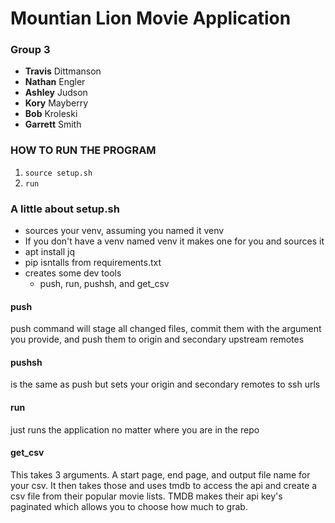 # Mountian Lion Movie Application

### Group 3
*  **Travis** Dittmanson
*  **Nathan** Engler
*  **Ashley** Judson 
*  **Kory** Mayberry 
*  **Bob** Kroleski
*  **Garrett** Smith

### HOW TO RUN THE PROGRAM
1. `source setup.sh`
2. `run`

### A little about setup.sh
- sources your venv, assuming you named it venv
- If you don't have a venv named venv it makes one for you and sources it
- apt install jq
- pip isntalls from requirements.txt
- creates some dev tools
    - push, run, pushsh, and get_csv
#### push
push command will stage all changed files, commit them with the argument you provide, and push them to origin and secondary upstream remotes
#### pushsh
is the same as push but sets your origin and secondary remotes to ssh urls
#### run
just runs the application no matter where you are in the repo
#### get_csv
This takes 3 arguments. A start page, end page, and output file name for your csv. It then takes those and uses tmdb to access the api and create a csv file from their popular movie lists. TMDB makes their api key's paginated which allows you to choose how much to grab.
